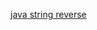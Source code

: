 [java string reverse](https://www.hackerrank.com/challenges/java-string-reverse/problem?isFullScreen=true)